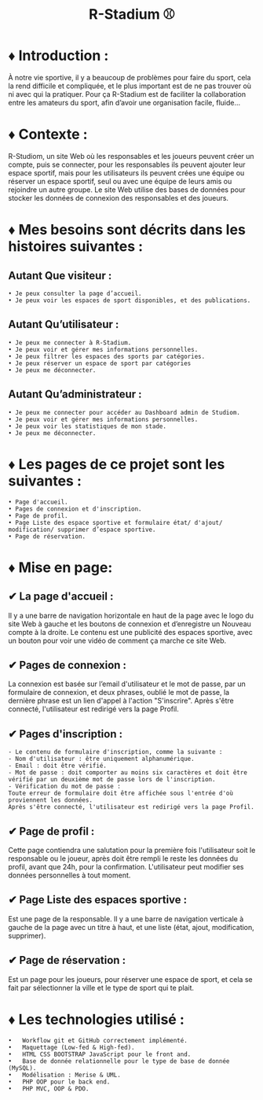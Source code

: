<h1 align="center">R-Stadium &#x26BE;</h1>


# &#x2666; Introduction :
À notre vie sportive, il y a beaucoup de problèmes pour faire du sport, cela la rend difficile et compliquée, et le plus important est de ne pas trouver où ni avec qui la pratiquer.
Pour ça R-Stadium est de faciliter la collaboration entre les amateurs du sport, afin d’avoir une organisation facile, fluide...

# &#x2666; Contexte :
R-Studiom, un site Web où les responsables et les joueurs peuvent créer un compte, puis se connecter, pour les responsables ils peuvent ajouter leur espace sportif, mais pour les utilisateurs ils peuvent crées une équipe ou réserver un espace sportif, seul ou avec une équipe de leurs amis ou rejoindre un autre groupe.
Le site Web utilise des bases de données pour stocker les données de connexion des responsables et des joueurs.

# &#x2666; Mes besoins sont décrits dans les histoires suivantes :
## Autant Que visiteur :
    • Je peux consulter la page d’accueil.
    • Je peux voir les espaces de sport disponibles, et des publications.
## Autant Qu’utilisateur :
    • Je peux me connecter à R-Stadium.
    • Je peux voir et gérer mes informations personnelles.
    • Je peux filtrer les espaces des sports par catégories.
    • Je peux réserver un espace de sport par catégories
    • Je peux me déconnecter.
## Autant Qu’administrateur :
    • Je peux me connecter pour accéder au Dashboard admin de Studiom.
    • Je peux voir et gérer mes informations personnelles.
    • Je peux voir les statistiques de mon stade.
    • Je peux me déconnecter.
    
    
# &#x2666; Les pages de ce projet sont les suivantes :
    • Page d'accueil.
    • Pages de connexion et d'inscription.
    • Page de profil.
    • Page Liste des espace sportive et formulaire état/ d'ajout/ modification/ supprimer d’espace sportive.
    • Page de réservation.


# &#x2666; Mise en page:
##  &#x2714; La page d'accueil :
Il y a une barre de navigation horizontale en haut de la page avec le logo du site Web à gauche et les boutons de connexion et d’enregistre un Nouveau compte à la droite.
Le contenu est une publicité des espaces sportive, avec un bouton pour voir une vidéo de comment ça marche ce site Web.
## &#x2714; Pages de connexion :
La connexion est basée sur l’email d'utilisateur et le mot de passe, par un formulaire de connexion, et deux phrases, oublié le mot de passe, la dernière phrase est un lien d'appel à l'action "S'inscrire".
Après s'être connecté, l'utilisateur est redirigé vers la page Profil.
## &#x2714; Pages d'inscription :
    - Le contenu de formulaire d'inscription, comme la suivante :
    - Nom d'utilisateur : être uniquement alphanumérique.
    - Email : doit être vérifié.
    - Mot de passe : doit comporter au moins six caractères et doit être vérifié par un deuxième mot de passe lors de l'inscription.
    - Vérification du mot de passe :
    Toute erreur de formulaire doit être affichée sous l'entrée d'où proviennent les données.
    Après s'être connecté, l'utilisateur est redirigé vers la page Profil.
## &#x2714; Page de profil : 
Cette page contiendra une salutation pour la première fois l'utilisateur soit le responsable ou le joueur, après doit être rempli le reste les données du profil, avant que 24h, pour la confirmation.
L'utilisateur peut modifier ses données personnelles à tout moment.
## &#x2714; Page Liste des espaces sportive :
Est une page de la responsable. Il y a une barre de navigation verticale à gauche de la page avec un titre à haut, et une liste (état, ajout, modification, supprimer).
## &#x2714; Page de réservation : 
Est un page pour les joueurs, pour réserver une espace de sport, et cela se fait par sélectionner la ville et le type de sport qui te plait.

# &#x2666; Les technologies utilisé :
    •	Workflow git et GitHub correctement implémenté.
    •	Maquettage (Low-fed & High-fed).
    •	HTML CSS BOOTSTRAP JavaScript pour le front and.
    •	Base de donnée relationnelle pour le type de base de donnée (MySQL).
    •	Modélisation : Merise & UML.
    •	PHP OOP pour le back end.
    •	PHP MVC, OOP & PDO.
